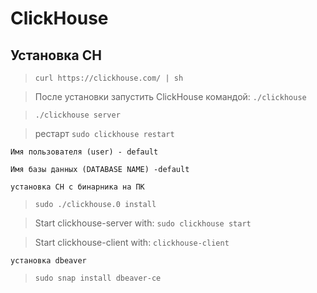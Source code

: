  # ClickHouse

 ## Установка CH
 > ```curl https://clickhouse.com/ | sh```

 > После установки запустить ClickHouse командой: ```./clickhouse```
 
 > ```./clickhouse server```

 > рестарт ```sudo clickhouse restart```

    Имя пользователя (user) - default

    Имя базы данных (DATABASE NAME) -default

`установка CH с бинарника на ПК`

> ```sudo ./clickhouse.0 install```

> Start clickhouse-server with: ```sudo clickhouse start```

> Start clickhouse-client with: ```clickhouse-client```


`установка dbeaver`

> ```sudo snap install dbeaver-ce```






